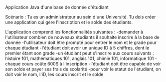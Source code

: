 Application Java d'une base de donnée d'étudiant

Scénario : Tu es un administrateur au sein d'une Université. Tu dois créer une application qui gère l'inscription et le solde des étudiants.

L'application comprend les fonctionnalités suivantes : 
-demander à l'utilisateur combien de nouveaux étudiants il souhaite inscrire à la base de donnée
-l'utilisateur doit être prompté pour entrer le nom et le grade pour chaque étudiant
-l'étudiant doit avoir un unique ID à 5 chiffres, dont le premier étant son grade
-un étudiant peut s'inscrire aux cours suivants : histoire 101, mathématiques 101, anglais 101, chimie 101, informatique 101
-chaque cours coûte 600$ à l'inscription
-l'étudiant doit être capable de voir son solde et payer ses frais de scolarité
-pour voir le statut de l'étudiant, on doit voir le nom, l'iD, les cours inscrit et le solde
